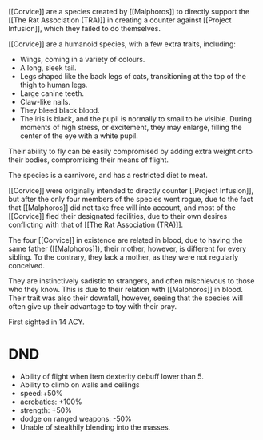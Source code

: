 [[Corvice]] are a species created by [[Malphoros]] to directly support the [[The Rat Association (TRA)]] in creating a counter against [[Project Infusion]], which they failed to do themselves.

[[Corvice]] are a humanoid species, with a few extra traits, including:
- Wings, coming in a variety of colours.
- A long, sleek tail.
- Legs shaped like the back legs of cats, transitioning at the top of the thigh to human legs.
- Large canine teeth.
- Claw-like nails.
- They bleed black blood.
- The iris is black, and the pupil is normally to small to be visible. During moments of high stress, or excitement, they may enlarge, filling the center of the eye with a white pupil.

Their ability to fly can be easily compromised by adding extra weight onto their bodies, compromising their means of flight.

The species is a carnivore, and has a restricted diet to meat.

[[Corvice]] were originally intended to directly counter [[Project Infusion]], but after the only four members of the species went rogue, due to the fact that [[Malphoros]] did not take free will into account, and most of the [[Corvice]] fled their designated facilities, due to their own desires conflicting with that of [[The Rat Association (TRA)]].

The four [[Corvice]] in existence are related in blood, due to having the same father ([[Malphoros]]), their mother, however, is different for every sibling. To the contrary, they lack a mother, as they were not regularly conceived.

They are instinctively sadistic to strangers, and often mischievous to those who they know. This is due to their relation with [[Malphoros]] in blood. Their trait was also their downfall, however, seeing that the species will often give up their advantage to toy with their pray.

First sighted in 14 ACY.

# DND
- Ability of flight when item dexterity debuff lower than 5.
- Ability to climb on walls and ceilings
- speed:+50%
- acrobatics: +100%
- strength: +50%
- dodge on ranged weapons: -50%
- Unable of stealthily blending into the masses.
